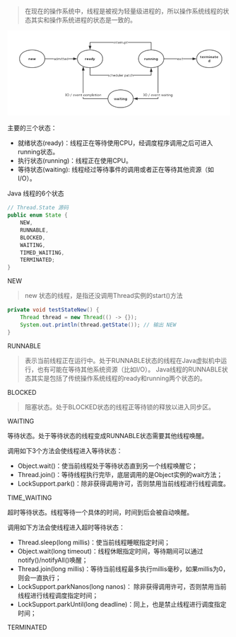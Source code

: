 > 在现在的操作系统中，线程是被视为轻量级进程的，所以操作系统线程的状态其实和操作系统进程的状态是一致的。

![Java线程的状态转换图](./images/系统进程状态转换图.png)

主要的三个状态：

* 就绪状态(ready)：线程正在等待使用CPU，经调度程序调用之后可进入running状态。
* 执行状态(running)：线程正在使用CPU。
* 等待状态(waiting): 线程经过等待事件的调用或者正在等待其他资源（如I/O）。

Java 线程的6个状态

```java
// Thread.State 源码
public enum State {
    NEW,
    RUNNABLE,
    BLOCKED,
    WAITING,
    TIMED_WAITING,
    TERMINATED;
}
```

NEW

> new 状态的线程，是指还没调用Thread实例的start()方法

```java
private void testStateNew() {
    Thread thread = new Thread(() -> {});
    System.out.println(thread.getState()); // 输出 NEW 
}
```

RUNNABLE

> 表示当前线程正在运行中。处于RUNNABLE状态的线程在Java虚拟机中运行，也有可能在等待其他系统资源（比如I/O）。
> Java线程的RUNNABLE状态其实是包括了传统操作系统线程的ready和running两个状态的。

BLOCKED

> 阻塞状态。处于BLOCKED状态的线程正等待锁的释放以进入同步区。

WAITING

等待状态。处于等待状态的线程变成RUNNABLE状态需要其他线程唤醒。

调用如下3个方法会使线程进入等待状态：

* Object.wait()：使当前线程处于等待状态直到另一个线程唤醒它；
* Thread.join()：等待线程执行完毕，底层调用的是Object实例的wait方法；
* LockSupport.park()：除非获得调用许可，否则禁用当前线程进行线程调度。

TIME_WAITING

超时等待状态。线程等待一个具体的时间，时间到后会被自动唤醒。

调用如下方法会使线程进入超时等待状态：

* Thread.sleep(long millis)：使当前线程睡眠指定时间；
* Object.wait(long timeout)：线程休眠指定时间，等待期间可以通过notify()/notifyAll()唤醒；
* Thread.join(long millis)：等待当前线程最多执行millis毫秒，如果millis为0，则会一直执行；
* LockSupport.parkNanos(long nanos)： 除非获得调用许可，否则禁用当前线程进行线程调度指定时间；
* LockSupport.parkUntil(long deadline)：同上，也是禁止线程进行调度指定时间；

TERMINATED